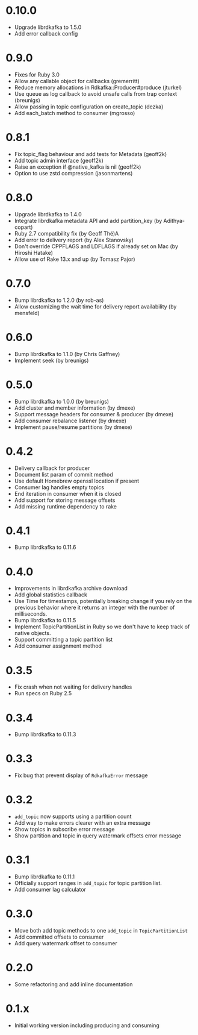 # 0.10.0
* Upgrade librdkafka to 1.5.0
* Add error callback config

# 0.9.0
* Fixes for Ruby 3.0
* Allow any callable object for callbacks (gremerritt)
* Reduce memory allocations in Rdkafka::Producer#produce (jturkel)
* Use queue as log callback to avoid unsafe calls from trap context (breunigs)
* Allow passing in topic configuration on create_topic (dezka)
* Add each_batch method to consumer (mgrosso)

# 0.8.1
* Fix topic_flag behaviour and add tests for Metadata (geoff2k)
* Add topic admin interface (geoff2k)
* Raise an exception if @native_kafka is nil (geoff2k)
* Option to use zstd compression (jasonmartens)

# 0.8.0
* Upgrade librdkafka to 1.4.0
* Integrate librdkafka metadata API and add partition_key (by Adithya-copart)
* Ruby 2.7 compatibility fix (by Geoff Thé)A
* Add error to delivery report (by Alex Stanovsky)
* Don't override CPPFLAGS and LDFLAGS if already set on Mac (by Hiroshi Hatake)
* Allow use of Rake 13.x and up (by Tomasz Pajor)

# 0.7.0
* Bump librdkafka to 1.2.0 (by rob-as)
* Allow customizing the wait time for delivery report availability (by mensfeld)

# 0.6.0
* Bump librdkafka to 1.1.0 (by Chris Gaffney)
* Implement seek (by breunigs)

# 0.5.0
* Bump librdkafka to 1.0.0 (by breunigs)
* Add cluster and member information (by dmexe)
* Support message headers for consumer & producer (by dmexe)
* Add consumer rebalance listener (by dmexe)
* Implement pause/resume partitions (by dmexe)

# 0.4.2
* Delivery callback for producer
* Document list param of commit method
* Use default Homebrew openssl location if present
* Consumer lag handles empty topics
* End iteration in consumer when it is closed
* Add support for storing message offsets
* Add missing runtime dependency to rake

# 0.4.1
* Bump librdkafka to 0.11.6

# 0.4.0
* Improvements in librdkafka archive download
* Add global statistics callback
* Use Time for timestamps, potentially breaking change if you
  rely on the previous behavior where it returns an integer with
  the number of milliseconds.
* Bump librdkafka to 0.11.5
* Implement TopicPartitionList in Ruby so we don't have to keep
  track of native objects.
* Support committing a topic partition list
* Add consumer assignment method

# 0.3.5
* Fix crash when not waiting for delivery handles
* Run specs on Ruby 2.5

# 0.3.4
* Bump librdkafka to 0.11.3

# 0.3.3
* Fix bug that prevent display of `RdkafkaError` message

# 0.3.2
* `add_topic` now supports using a partition count
* Add way to make errors clearer with an extra message
* Show topics in subscribe error message
* Show partition and topic in query watermark offsets error message

# 0.3.1
* Bump librdkafka to 0.11.1
* Officially support ranges in `add_topic` for topic partition list.
* Add consumer lag calculator

# 0.3.0
* Move both add topic methods to one `add_topic` in `TopicPartitionList`
* Add committed offsets to consumer
* Add query watermark offset to consumer

# 0.2.0
* Some refactoring and add inline documentation

# 0.1.x
* Initial working version including producing and consuming
